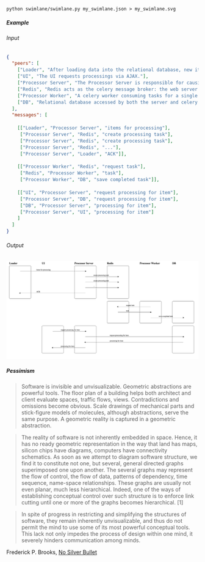 
```
python swimlane/swimlane.py my_swimlane.json > my_swimlane.svg
```

##### Example

###### Input

```json
{
  "peers": [
    ["Loader", "After loading data into the relational database, new items are sent to the processor server for processing."],
    ["UI", "The UI requests processings via AJAX."],
    ["Processor Server", "The Processor Server is responsible for causing N different processing tasks to be done to each item."],
    ["Redis", "Redis acts as the celery message broker: the web server sends tasks to redis, and celery worker processes take tasks from redis."],
    ["Processor Worker", "A celery worker consuming tasks for a single Processor."],
    ["DB", "Relational database accessed by both the server and celery worker processes."]
  ],
  "messages": [

    [["Loader", "Processor Server", "items for processing"],
     ["Processor Server", "Redis", "create processing task"],
     ["Processor Server", "Redis", "create processing task"],
     ["Processor Server", "Redis", "..."],
     ["Processor Server", "Loader", "ACK"]],

    [["Processor Worker", "Redis", "request task"],
     ["Redis", "Processor Worker", "task"],
     ["Processor Worker", "DB", "save completed task"]],

    [["UI", "Processor Server", "request processing for item"],
     ["Processor Server", "DB", "request processing for item"],
     ["DB", "Processor Server", "processing for item"],
     ["Processor Server", "UI", "processing for item"]
    ]
  ]
}
```

###### Output
![](png/processing.png)


##### Pessimism

> Software is invisible and unvisualizable. Geometric abstractions are powerful tools. The floor plan of a building helps both architect and client evaluate spaces, traffic flows, views. Contradictions and omissions become obvious. Scale drawings of mechanical parts and stick-figure models of molecules, although abstractions, serve the same purpose. A geometric reality is captured in a geometric abstraction.

> The reality of software is not inherently embedded in space. Hence, it has no ready geometric representation in the way that land has maps, silicon chips have diagrams, computers have connectivity schematics. As soon as we attempt to diagram software structure, we find it to constitute not one, but several, general directed graphs superimposed one upon another. The several graphs may represent the flow of control, the flow of data, patterns of dependency, time sequence, name-space relationships. These graphs are usually not even planar, much less hierarchical. Indeed, one of the ways of establishing conceptual control over such structure is to enforce link cutting until one or more of the graphs becomes hierarchical. [1]

> In spite of progress in restricting and simplifying the structures of software, they remain inherently unvisualizable, and thus do not permit the mind to use some of its most powerful conceptual tools. This lack not only impedes the process of design within one mind, it severely hinders communication among minds.

Frederick P. Brooks, [No Silver Bullet](http://www.cs.nott.ac.uk/~cah/G51ISS/Documents/NoSilverBullet.html)
